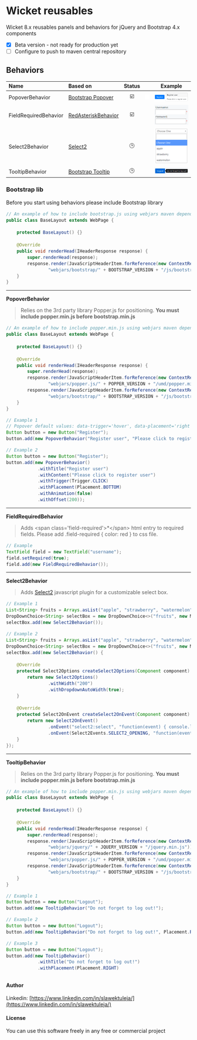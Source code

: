 # Wicket reusables

Wicket 8.x reusables panels and behaviors for jQuery and Bootstrap 4.x components

- [x] Beta version - not ready for production yet
- [ ] Configure to push to maven central repository

## Behaviors

|Name|Based on|Status| |Example|  
|:---|:---|:---:|:---:|:---:|  
|PopoverBehavior|[Bootstrap Popover](https://getbootstrap.com/docs/4.0/components/popovers/)|:ballot_box_with_check:|![p](screenshots/padding.png)|![popover_image](screenshots/popover_0.png)| 
|FieldRequiredBehavior|[RedAsteriskBehavior](https://ci.apache.org/projects/wicket/guide/8.x/single.html#_enriching_components_with_behaviors)|:ballot_box_with_check:| |![field_required_image](screenshots/field_required_0.png)|
|Select2Behavior|[Select2](https://select2.org/)|:clock3:| |![select2_image](screenshots/select2_0.png)|
|TooltipBehavior|[Bootstrap Tooltip](https://getbootstrap.com/docs/4.0/components/tooltips/)|:clock3:| |![tooltip_image](screenshots/tooltip_0.png)|

### Bootstrap lib

Before you start using behaviors please include Bootstrap library

```java
// An example of how to include bootstrap.js using webjars maven dependency
public class BaseLayout extends WebPage {

    protected BaseLayout() {}

    @Override
    public void renderHead(IHeaderResponse response) {
        super.renderHead(response);
        response.render(JavaScriptHeaderItem.forReference(new ContextRelativeResourceReference(
                "webjars/bootstrap/" + BOOTSTRAP_VERSION + "/js/bootstrap.js")));
    }
}
``` 

---

__PopoverBehavior__

> Relies on the 3rd party library Popper.js for positioning. __You must include popper.min.js before bootstrap.min.js__

```java
// An example of how to include popper.min.js using webjars maven dependency
public class BaseLayout extends WebPage {

    protected BaseLayout() {}

    @Override
    public void renderHead(IHeaderResponse response) {
        super.renderHead(response);
        response.render(JavaScriptHeaderItem.forReference(new ContextRelativeResourceReference(
                "webjars/popper.js/" + POPPER_VERSION + "/umd/popper.min.js")));
        response.render(JavaScriptHeaderItem.forReference(new ContextRelativeResourceReference(
                "webjars/bootstrap/" + BOOTSTRAP_VERSION + "/js/bootstrap.min.js")));
    }
}
```    

```java
// Example 1
// Popover default values: data-trigger='hover', data-placement='right'
Button button = new Button("Register");
button.add(new PopoverBehavior("Register user", "Please click to register user");
```
```java
// Example 2
Button button = new Button("Register");
button.add(new PopoverBehavior()
            .withTitle("Register user")
            .withContent("Please click to register user")
            .withTrigger(Trigger.CLICK)
            .withPlacement(Placement.BOTTOM)
            .withAnimation(false)
            .withOffset(200));
```

---

__FieldRequiredBehavior__

> Adds &lt;span class='field-required'&gt;*&lt;/span&gt; html entry to required fields. Please add .field-required { color: red }
> to css file. 
    
```java
// Example
TextField field = new TextField("username");
field.setRequired(true);
field.add(new FieldRequiredBehavior());
```

---

__Select2Behavior__

> Adds [Select2](https://select2.org/) javascript plugin for a customizable select box.

```java
// Example 1
List<String> fruits = Arrays.asList("apple", "strawberry", "watermelon");
DropDownChoice<String> selectBox = new DropDownChoice<>("fruits", new Model<>(), fruits);
selectBox.add(new Select2Behavior());
```

```java
// Example 2
List<String> fruits = Arrays.asList("apple", "strawberry", "watermelon");
DropDownChoice<String> selectBox = new DropDownChoice<>("fruits", new Model<>(), fruits);
selectBox.add(new Select2Behavior() {

    @Override
    protected Select2Options createSelect2Options(Component component) {
        return new Select2Options()         
                .withWidth("200")
                .withDropdownAutoWidth(true);
    }

    @Override
    protected Select2OnEvent createSelect2OnEvent(Component component) {
        return new Select2OnEvent()
                .onEvent("select2:select", "function(event) { console.log(event); }")
                .onEvent(Select2Events.SELECT2_OPENING, "function(event) { console.log(event); }");
    }
});
```

---

__TooltipBehavior__

> Relies on the 3rd party library Popper.js for positioning. __You must include popper.min.js before bootstrap.min.js__

```java
// An example of how to include popper.min.js using webjars maven dependency
public class BaseLayout extends WebPage {

    protected BaseLayout() {}

    @Override
    public void renderHead(IHeaderResponse response) {
        super.renderHead(response);
        response.render(JavaScriptHeaderItem.forReference(new ContextRelativeResourceReference(
                "webjars/jquery/" + JQUERY_VERSION + "/jquery.min.js")));
        response.render(JavaScriptHeaderItem.forReference(new ContextRelativeResourceReference(
                "webjars/popper.js/" + POPPER_VERSION + "/umd/popper.min.js")));
        response.render(JavaScriptHeaderItem.forReference(new ContextRelativeResourceReference(
                "webjars/bootstrap/" + BOOTSTRAP_VERSION + "/js/bootstrap.min.js")));
    }
}
``` 
    
```java
// Example 1
Button button = new Button("Logout");
button.add(new TooltipBehavior("Do not forget to log out!");
```

```java
// Example 2
Button button = new Button("Logout");
button.add(new TooltipBehavior("Do not forget to log out!", Placement.RIGHT);
```

```java
// Example 3
Button button = new Button("Logout");
button.add(new TooltipBehavior()
            .withTitle("Do not forget to log out!")
            .withPlacement(Placement.RIGHT)
```


## 
#### Author

Linkedin: [https://www.linkedin.com/in/slawektuleja/](https://www.linkedin.com/in/slawektuleja/)

#### License

You can use this software freely in any free or commercial project
